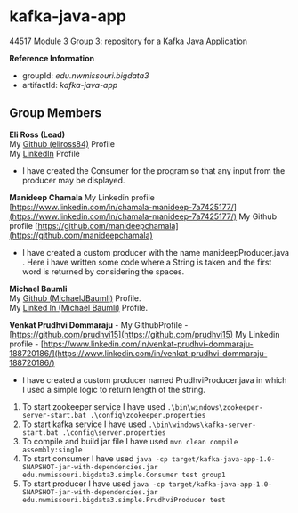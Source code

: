 # kafka-java-app
44517 Module 3 Group 3: repository for a Kafka Java Application

**Reference Information**
- groupId: *edu.nwmissouri.bigdata3*
- artifactId: *kafka-java-app*

## Group Members
**Eli Ross (Lead)**
<br />My [Github (eliross84)](https://github.com/eliross84) Profile
<br />My [LinkedIn](https://www.linkedin.com/in/eli-ross-4b409616b) Profile
- I have created the Consumer for the program so that any input from the producer may be displayed. 

**Manideep Chamala** 
My Linkedin profile [https://www.linkedin.com/in/chamala-manideep-7a7425177/](https://www.linkedin.com/in/chamala-manideep-7a7425177/)
My Github profile [https://github.com/manideepchamala](https://github.com/manideepchamala)
- I have created a custom producer with the name manideepProducer.java . Here i have written some code where a String is taken and the first word is returned by considering the spaces.

**Michael Baumli**  
My [Github (MichaelJBaumli)](https://github.com/MichaelJBaumli/) Profile.  
My [Linked In (Michael Baumli)](https://www.linkedin.com/in/michael-baumli-70a51b4/) Profile.

**Venkat Prudhvi Dommaraju** -
My GithubProfile - [https://github.com/prudhvi15](https://github.com/prudhvi15)
My Linkedin profile - [https://www.linkedin.com/in/venkat-prudhvi-dommaraju-188720186/](https://www.linkedin.com/in/venkat-prudhvi-dommaraju-188720186/)
- I have created a custom producer named PrudhviProducer.java in which I used a simple logic to return length of the string.
1. To start zookeeper service I have used ```.\bin\windows\zookeeper-server-start.bat .\config\zookeeper.properties```
1. To start kafka service I have used ```.\bin\windows\kafka-server-start.bat .\config\server.properties```
1. To compile and build jar file I have used ```mvn clean compile assembly:single```
1. To start consumer I have used ```java -cp target/kafka-java-app-1.0-SNAPSHOT-jar-with-dependencies.jar edu.nwmissouri.bigdata3.simple.Consumer test group1```
1. To start producer I have used ```java -cp target/kafka-java-app-1.0-SNAPSHOT-jar-with-dependencies.jar edu.nwmissouri.bigdata3.simple.PrudhviProducer test```

